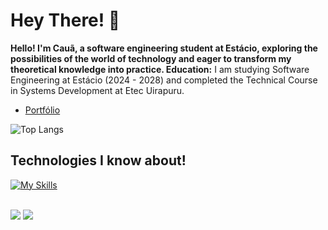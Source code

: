 # Hey There! 👋
<p>
<strong> 
 Hello! I'm Cauã, a software engineering student at Estácio, exploring the possibilities of the world of technology and eager to transform my theoretical knowledge into practice.
</strong> 
  <strong>Education:</strong> I am studying Software Engineering at Estácio (2024 - 2028) and completed the Technical Course in Systems Development at Etec Uirapuru.
</p>

- [Portfólio](https://mendescaua.netlify.app)

![Top Langs](https://github-readme-stats.vercel.app/api/top-langs/?username=Mendescaua&layout=compact&theme=tokyonight)

## Technologies I know about! 
[![My Skills](https://skillicons.dev/icons?i=flutter,dart,python,supabase,firebase)](https://skillicons.dev)<p align="center">


<div><br>
  <a href = "mailto:contatocauamende1703@gmail.com"><img src="https://img.shields.io/badge/-Gmail-%23333?style=for-the-badge&logo=gmail&logoColor=white" target="_blank"></a>
  <a href="https://www.linkedin.com/in/cauãmendes/" target="_blank"><img src="https://img.shields.io/badge/-LinkedIn-%230077B5?style=for-the-badge&logo=linkedin&logoColor=white" target="_blank"></a> 
</div>

